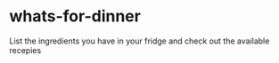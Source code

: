 # whats-for-dinner
List the ingredients you have in your fridge and check out the available  recepies
